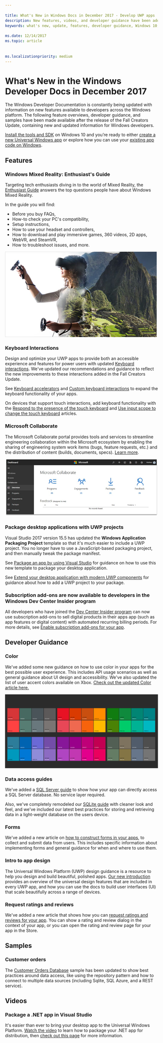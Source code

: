 ```yaml
---

title: What's New in Windows Docs in December 2017 - Develop UWP apps
description: New features, videos, and developer guidance have been added to the Windows 10 developer documentation for December 2017
keywords: what's new, update, features, developer guidance, Windows 10, december

ms.date: 12/14/2017
ms.topic: article


ms.localizationpriority: medium
---
```


# What's New in the Windows Developer Docs in December 2017

The Windows Developer Documentation is constantly being updated with information on new features available to developers across the Windows platform. The following feature overviews, developer guidance, and samples have been made available after the release of the Fall Creators Update, containing new and updated information for Windows developers.

[Install the tools and SDK](http://go.microsoft.com/fwlink/?LinkId=821431) on Windows 10 and you’re ready to either [create a new Universal Windows app](../get-started/create-uwp-apps.md) or explore how you can use your [existing app code on Windows](../porting/index.md).

## Features

### Windows Mixed Reality: Enthusiast's Guide

Targeting tech enthusiasts diving in to the world of Mixed Reality, the [Enthusiast Guide](https://docs.microsoft.com/en-us/windows/mixed-reality/enthusiast-guide/) answers the top questions people have about Windows Mixed Reality. 

In the guide you will find: 
- Before you buy FAQs, 
- How-to check your PC's compatibility, 
- Setup instructions, 
- How to use your headset and controllers, 
- How to download and play immersive games, 360 videos, 2D apps, WebVR, and SteamVR, 
- How to troubleshoot issues, and more.

![Windows Mixed Reality headset user and motion controllers](images/BeforeYouBegin-tile.jpg)

### Keyboard Interactions

Design and optimize your UWP apps to provide both an accessible experience and features for power users with updated [Keyboard interactions](../design/input/keyboard-interactions.md). We've updated our recommendations and guidance to reflect the new improvements to these interactions added in the Fall Creators Update.

See [Keyboard accelerators](../design/input/keyboard-accelerators.md) and [Custom keyboard interactions](../design/input/custom-keyboard-interactions.md) to expand the keyboard functionality of your apps.

On devices that support touch interactions, add keyboard functionality with the [Respond to the presence of the touch keyboard](../design/input/respond-to-the-presence-of-the-touch-keyboard.md) and [Use input scope to change the touch keyboard](../design/input/use-input-scope-to-change-the-touch-keyboard.md) articles.

### Microsoft Collaborate

The Microsoft Collaborate portal provides tools and services to streamline engineering collaboration within the Microsoft ecosystem by enabling the sharing of engineering system work items (bugs, feature requests, etc.) and the distribution of content (builds, documents, specs). [Learn more](https://docs.microsoft.com/en-us/collaborate).

![Microsoft Collaborate in Partner Center](images/microsoft_collaborate_screenshot.PNG)

### Package desktop applications with UWP projects

Visual Studio 2017 version 15.5 has updated the **Windows Application Packaging Project** template so that it's much easier to include a UWP project. You no longer have to use a JavaScript-based packaging project, and then manually tweak the package manifest.  

See [Package an app by using Visual Studio](https://docs.microsoft.com/en-us/windows/uwp/porting/desktop-to-uwp-packaging-dot-net) for guidance on how to use this new template to package your desktop application.

See [Extend your desktop application with modern UWP components](https://docs.microsoft.com/windows/uwp/porting/desktop-to-uwp-extend) for guidance about how to add a UWP project to your package.

### Subscription add-ons are now available to developers in the Windows Dev Center Insider program

All developers who have joined the [Dev Center Insider program](../publish/dev-center-insider-program.md) can now use subscription add-ons to sell digital products in their apps app (such as app features or digital content) with automated recurring billing periods. For more details, see [Enable subscription add-ons for your app](../monetize/enable-subscription-add-ons-for-your-app.md).

## Developer Guidance

### Color

We've added some new guidance on how to use color in your apps for the best possible user experience. This includes API usage scenarios as well as general guidance about UI design and accessibility. We've also updated the list of user accent colors available on Xbox. [Check out the updated Color article here.](../design/style/color.md)

![universal windows color palette](../design/basics/images/colors.png)

### Data access guides

We've added a [SQL Server guide](../data-access/sql-server-databases.md) to show how your app can directly access a SQL Server database. No service layer required.

Also, we've completely remodeled our [SQLite guide](../data-access/sqlite-databases.md) with cleaner look and feel, and we've included our latest best practices for storing and retrieving data in a light-weight database on the users device.

### Forms

We've added a new article on [how to construct forms in your apps](../design/controls-and-patterns/forms.md), to collect and submit data from users. This includes specific information about implementing forms and general guidance for when and where to use them.

### Intro to app design

The Universal Windows Platform (UWP) design guidance is a resource to help you design and build beautiful, polished apps. [Our new introduction](../design/basics/design-and-ui-intro.md) provides an overview of the universal design features that are included in every UWP app, and how you can use the docs to build user interfaces (UI) that scale beautifully across a range of devices.


### Request ratings and reviews

We've added a new article that shows how you can [request ratings and reviews for your app](../monetize/request-ratings-and-reviews.md). You can show a rating and review dialog in the context of your app, or you can open the rating and review page for your app in the Store.

## Samples

### Customer orders

The [Customer Orders Database](https://github.com/Microsoft/Windows-appsample-customers-orders-database) sample has been updated to show best practices around data access, like using the repository pattern and how to connect to multiple data sources (including Sqlite, SQL Azure, and a REST service).

## Videos

### Package a .NET app in Visual Studio

It's easier than ever to bring your desktop app to the Universal Windows Platform. [Watch the video](https://www.youtube.com/watch?v=fJkbYPyd08w) to learn how to package your .NET app for distribution, then [check out this page](../porting/desktop-to-uwp-packaging-dot-net.md) for more information.